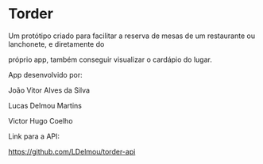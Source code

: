 # Torder

Um protótipo criado para facilitar a reserva de mesas de um restaurante ou lanchonete, e diretamente do 

próprio app, também conseguir visualizar o cardápio do lugar.

App desenvolvido por:

João Vitor Alves da Silva

Lucas Delmou Martins

Victor Hugo Coelho

Link para a API:

https://github.com/LDelmou/torder-api

